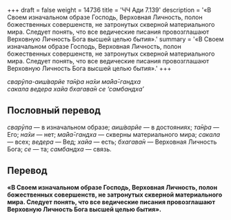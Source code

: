 +++
draft = false
weight = 14736
title = 'ЧЧ Ади 7.139'
description = '«В Своем изначальном образе Господь, Верховная Личность, полон божественных совершенств, не затронутых скверной материального мира. Следует понять, что все ведические писания провозглашают Верховную Личность Бога высшей целью бытия».'
summary = '«В Своем изначальном образе Господь, Верховная Личность, полон божественных совершенств, не затронутых скверной материального мира. Следует понять, что все ведические писания провозглашают Верховную Личность Бога высшей целью бытия».'
+++

_сварӯпа-аиш́варйе та̄н̇ра на̄хи ма̄йа̄-гандха  
сакала ведера хайа бхагава̄н се ‘самбандха’_

## Пословный перевод

_сварӯпа_ — в изначальном образе; _аиш́варйе_ — в достояниях; _та̄н̇ра_ — Его; _на̄хи_ — нет; _ма̄йа̄_\-_гандха_ — скверны материального мира; _сакала_ — всех; _ведера_ — Вед; _хайа_ — есть; _бхагава̄н_ — Верховная Личность Бога; _се_ — та; _самбандха_ — связь.

## Перевод

**«В Своем изначальном образе Господь, Верховная Личность, полон божественных совершенств, не затронутых скверной материального мира. Следует понять, что все ведические писания провозглашают Верховную Личность Бога высшей целью бытия».**
